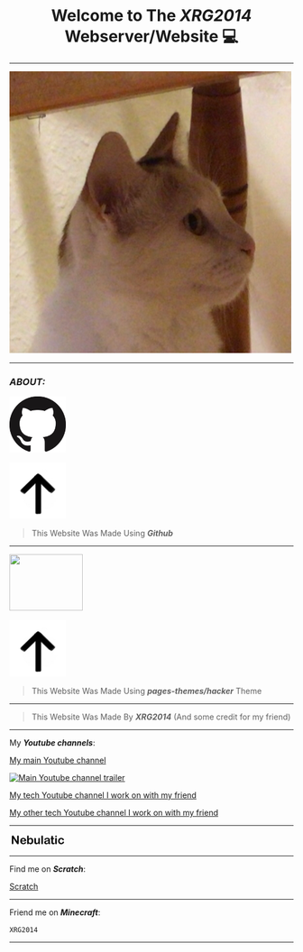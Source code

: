 <h1 align="center"><b> Welcome to The <i>XRG2014</i> Webserver/Website &#128187; </b></h1>

___

<a href="https://raw.githubusercontent.com/XRG2014/XRG2014.github.io/main/assets/images/Favicon.png?raw=true"><img width="500" height="500" src="https://raw.githubusercontent.com/XRG2014/XRG2014.github.io/main/assets/images/Favicon.png?raw=true"></a>

___

### **_ABOUT:_**

[<img src="https://raw.githubusercontent.com/XRG2014/XRG2014.github.io/main/assets/images/IMG_2516.jpeg?raw=true" width="100px" height="100px"/>](https://github.com/)

<img src="https://raw.githubusercontent.com/XRG2014/XRG2014.github.io/main/assets/images/IMG_2517.jpeg?raw=true" width="100px" height="100px"/>

> This Website Was Made Using **_Github_**

___

[<img src="https://raw.githubusercontent.com/pages-themes/hacker/master/thumbnail.png" width="130px" height="100px"/>](https://github.com/pages-themes/hacker/tree/master/)

<img src="https://raw.githubusercontent.com/XRG2014/XRG2014.github.io/main/assets/images/IMG_2517.jpeg?raw=true" width="100px" height="100px"/>

<br>

> This Website Was Made Using **_pages-themes/hacker_** Theme

___

> This Website Was Made By **_XRG2014_** (And some credit for my friend)

___

My **_Youtube channels_**:

[My main Youtube channel](https://www.youtube.com/channel/UCNLYKQvHtclDzZUokODLZAg)

[![Main Youtube channel trailer](https://img.youtube.com/vi/HYiFt8Y14PE/0.jpg)](https://www.youtube.com/watch?v=HYiFt8Y14PE)

[My tech Youtube channel I work on with my friend](https://www.youtube.com/channel/UCNdGvV63d2nWbBYMVATwLNg)

[My other tech Youtube channel I work on with my friend](https://www.youtube.com/channel/UCXJSQpw3BvrsnT6ZYvgCCGg)

___

[<img src="https://raw.githubusercontent.com/XRG2014/XRG2014.github.io/main/assets/images/IMG_2477.jpeg?raw=true" width="100"/>](https://github.com/NebulaticOfficial/Nebulatic-OS)

___

Find me on <b><i>Scratch</i></b>:

[Scratch](https://scratch.mit.edu/users/XRG2014/)

___

Friend me on <b><i>Minecraft</i></b>:

	XRG2014

___
